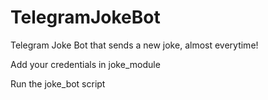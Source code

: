 # TelegramJokeBot
Telegram Joke Bot that sends a new joke, almost everytime!

Add your credentials in joke_module

Run the joke_bot script
